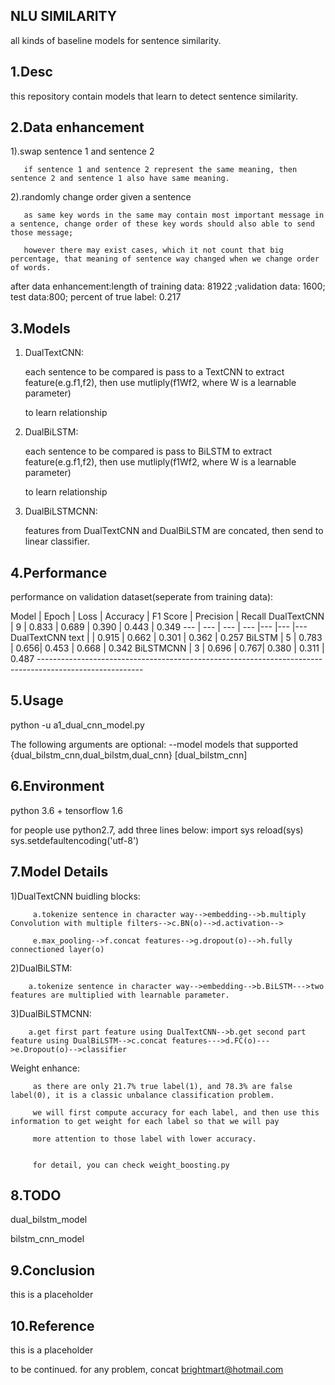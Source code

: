 NLU SIMILARITY
-------------------------------------------------------------------------
all kinds of baseline models for sentence similarity.

1.Desc
-------------------------------------------------------------------------
this repository contain models that learn to detect sentence similarity.

2.Data enhancement
-------------------------------------------------------------------------
  1).swap sentence 1 and sentence 2

       if sentence 1 and sentence 2 represent the same meaning, then sentence 2 and sentence 1 also have same meaning.

  2).randomly change order given a sentence

       as same key words in the same may contain most important message in a sentence, change order of these key words should also able to send those message;

       however there may exist cases, which it not count that big percentage, that meaning of sentence way changed when we change order of words.

  after data enhancement:length of training data: 81922 ;validation data: 1600; test data:800; percent of true label: 0.217

3.Models
-------------------------------------------------------------------------
1) DualTextCNN:

      each sentence to be compared is pass to a TextCNN to extract feature(e.g.f1,f2), then use mutliply(f1Wf2, where W is a learnable parameter)

      to learn relationship

2) DualBiLSTM:

      each sentence to be compared is pass to BiLSTM to extract feature(e.g.f1,f2), then use mutliply(f1Wf2, where W is a learnable parameter)

      to learn relationship

3) DualBiLSTMCNN:

     features from DualTextCNN and DualBiLSTM are concated, then send to linear classifier.


4.Performance
-------------------------------------------------------------------------
   performance on validation dataset(seperate from training data):

Model | Epoch 	| Loss	| Accuracy | F1 Score |	Precision	 | Recall
DualTextCNN |  9	| 0.833	| 0.689	| 0.390 |	0.443	 | 0.349
---          | ---      | ---           | ---       |---             |---                |---
DualTextCNN  text    |           |  0.915	| 0.662 | 0.301 |	0.362  | 0.257
BiLSTM  |  5   | 0.783    |	0.656|	0.453 |	0.668 |  0.342
BiLSTMCNN |  3	| 0.696    |	0.767|	0.380 |	0.311	| 0.487
    --------------------------------------------------------------------------------------------------------



5.Usage
-------------------------------------------------------------------------
  python -u a1_dual_cnn_model.py

  The following arguments are optional:
    --model models that supported {dual_bilstm_cnn,dual_bilstm,dual_cnn} [dual_bilstm_cnn]


6.Environment
-------------------------------------------------------------------------
   python 3.6 + tensorflow 1.6

   for people use python2.7, add three lines below:
      import sys
      reload(sys)
      sys.setdefaultencoding('utf-8')


7.Model Details
-------------------------------------------------------------------------
   1)DualTextCNN buidling blocks:

         a.tokenize sentence in character way-->embedding-->b.multiply Convolution with multiple filters-->c.BN(o)-->d.activation-->

         e.max_pooling-->f.concat features-->g.dropout(o)-->h.fully connectioned layer(o)

   2)DualBiLSTM:

        a.tokenize sentence in character way-->embedding-->b.BiLSTM--->two features are multiplied with learnable parameter.

   3)DualBiLSTMCNN:

        a.get first part feature using DualTextCNN-->b.get second part feature using DualBiLSTM-->c.concat features--->d.FC(o)--->e.Dropout(o)-->classifier


   Weight enhance:

         as there are only 21.7% true label(1), and 78.3% are false label(0), it is a classic unbalance classification problem.

         we will first compute accuracy for each label, and then use this information to get weight for each label so that we will pay

         more attention to those label with lower accuracy.


         for detail, you can check weight_boosting.py

8.TODO
-------------------------------------------------------------------------
   dual_bilstm_model

   bilstm_cnn_model


9.Conclusion
-------------------------------------------------------------------------
  this is a placeholder

10.Reference
-------------------------------------------------------------------------
  this is a placeholder

to be continued. for any problem, concat brightmart@hotmail.com
